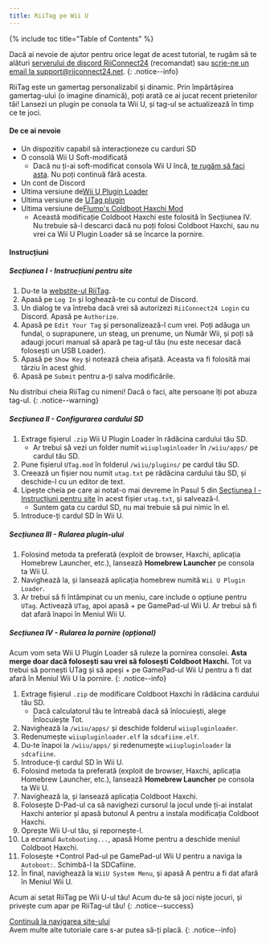 ```yaml
---
title: RiiTag pe Wii U
---
```


{% include toc title="Table of Contents" %}

Dacă ai nevoie de ajutor pentru orice legat de acest tutorial, te rugăm să te alături [serverului de discord RiiConnect24](https://discord.gg/rc24) (recomandat) sau [scrie-ne un email la support@riiconnect24.net](mailto:support@riiconnect24.net).
{: .notice--info}

RiiTag este un gamertag personalizabil şi dinamic. Prin împărtășirea gamertag-ului (o imagine dinamică), poți arată ce ai jucat recent prietenilor tăi! Lansezi un plugin pe consola ta Wii U, și tag-ul se actualizează în timp ce te joci.

#### De ce ai nevoie

- Un dispozitiv capabil să interacționeze cu carduri SD
- O consolă Wii U Soft-modificată
   - Dacă nu ți-ai soft-modificat consola Wii U încă, [te rugăm să faci asta](https://wiiu.hacks.guide). Nu poți continuă fără acesta.
- Un cont de Discord
- Ultima versiune de[Wii U Plugin Loader](https://github.com/Maschell/WiiUPluginLoader/releases)
- Ultima versiune de [UTag plugin](https://github.com/RiiConnect24/UTag/releases)
- Ultima versiune de[Flump's Coldboot Haxchi Mod](https://www.dropbox.com/sh/gxkf72jia1adpyg/AACPMfGU2AyWUZmhU2awjSsca/Haxchi-CBHC%20Flump%20Mod.zip?dl=1)
   - Această modificație Coldboot Haxchi este folosită în Secțiunea IV. Nu trebuie să-l descarci dacă nu poți folosi Coldboot Haxchi, sau nu vrei ca Wii U Plugin Loader să se încarce la pornire.

#### Instrucțiuni

##### Secțiunea I - Instrucțiuni pentru site

1. Du-te la [webstite-ul RiiTag](https://tag.rc24.xyz/).
2. Apasă pe `Log In` și loghează-te cu contul de Discord.
3. Un dialog te va întreba dacă vrei să autorizezi `RiiConnect24 Login` cu Discord. Apasă pe `Authorize`.
4. Apasă pe `Edit Your Tag` și personalizează-l cum vrei. Poți adăuga un fundal, o suprapunere, un steag, un prenume, un Număr Wii, și poți să adaugi jocuri manual să apară pe tag-ul tău (nu este necesar dacă folosești un USB Loader).
5. Apasă pe `Show Key` și notează cheia afișată. Aceasta va fi folosită mai târziu în acest ghid.
6. Apasă pe `Submit` pentru a-ți salva modificările.

Nu distribui cheia RiiTag cu nimeni! Dacă o faci, alte persoane îți pot abuza tag-ul.
{: .notice--warning}

##### Secțiunea II - Configurarea cardului SD

1. Extrage fișierul `.zip` Wii U Plugin Loader în rădăcina cardului tău SD.
   - Ar trebui să vezi un folder numit `wiiupluginloader` în `/wiiu/apps/` pe cardul tău SD.
2. Pune fișierul `UTag.mod` în folderul `/wiiu/plugins/` pe cardul tău SD.
3. Creează un fișier nou numit `utag.txt` pe rădăcina cardului tău SD, și deschide-l cu un editor de text.
4. Lipește cheia pe care ai notat-o mai devreme în Pasul 5 din [Secțiunea I - Instrucțiuni pentru site](#section-i---getting-started) în acest fișier `utag.txt`, și salvează-l.
   - Suntem gata cu cardul SD, nu mai trebuie să pui nimic în el.
5. Introduce-ți cardul SD în Wii U.

##### Secțiunea III - Rularea plugin-ului

1. Folosind metoda ta preferată (exploit de browser, Haxchi, aplicația Homebrew Launcher, etc.), lansează **Homebrew Launcher** pe consola ta Wii U.
2. Navighează la, și lansează aplicația homebrew numită `Wii U Plugin Loader`.
3. Ar trebui să fi întâmpinat cu un meniu, care include o opțiune pentru `UTag`. Activează `UTag`, apoi apasă + pe GamePad-ul Wii U. Ar trebui să fi dat afară înapoi în Meniul Wii U.

##### Secțiunea IV - Rularea la pornire (opțional)

Acum vom seta Wii U Plugin Loader să ruleze la pornirea consolei. **Asta merge doar dacă folosești sau vrei să folosești Coldboot Haxchi.** Tot va trebui să pornești UTag și să apeși + pe GamePad-ul Wii U pentru a fi dat afară în Meniul Wii U la pornire.
{: .notice--info}

1. Extrage fișierul `.zip` de modificare Coldboot Haxchi în rădăcina cardului tău SD.
   - Dacă calculatorul tău te întreabă dacă să înlocuiești, alege Înlocuiește Tot.
2. Navighează la `/wiiu/apps/` și deschide folderul `wiiupluginloader`.
3. Redenumește `wiiupluginloader.elf` la `sdcafiine.elf`.
4. Du-te înapoi la `/wiiu/apps/` și redenumește `wiiupluginloader` la `sdcafiine`.
5. Introduce-ți cardul SD în Wii U.
6. Folosind metoda ta preferată (exploit de browser, Haxchi, aplicația Homebrew Launcher, etc.), lansează **Homebrew Launcher** pe consola ta Wii U.
6. Navighează la, și lansează aplicația Coldboot Haxchi.
7. Folosește D-Pad-ul ca să navighezi cursorul la jocul unde ți-ai instalat Haxchi anterior și apasă butonul A pentru a instala modificația Coldboot Haxchi.
8. Oprește Wii U-ul tău, și repornește-l.
9. La ecranul `Autobooting...`, apasă Home pentru a deschide meniul Coldboot Haxchi.
10. Folosește +Control Pad-ul pe GamePad-ul Wii U pentru a naviga la `Autoboot:`. Schimbă-l la SDCafiine.
11. În final, navighează la `WiiU System Menu`, și apasă A pentru a fi dat afară în Meniul Wii U.

Acum ai setat RiiTag pe Wii U-ul tău! Acum du-te să joci niște jocuri, și privește cum apar pe RiiTag-ul tău!
{: .notice--success}

[Continuă la navigarea site-ului](site-navigation)<br> Avem multe alte tutoriale care s-ar putea să-ți placă.
{: .notice--info}

